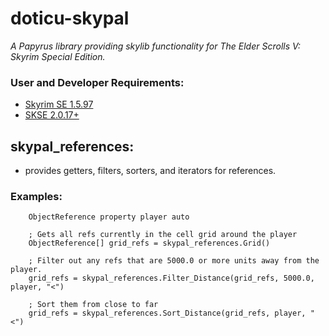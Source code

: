 # doticu-skypal
*A Papyrus library providing skylib functionality for The Elder Scrolls V: Skyrim Special Edition.*

### User and Developer Requirements:
- [Skyrim SE 1.5.97](https://store.steampowered.com/app/489830/The_Elder_Scrolls_V_Skyrim_Special_Edition/)
- [SKSE 2.0.17+](https://skse.silverlock.org/)

## skypal_references:
-  provides getters, filters, sorters, and iterators for references.

### Examples:
```Papyrus
    ObjectReference property player auto

    ; Gets all refs currently in the cell grid around the player
    ObjectReference[] grid_refs = skypal_references.Grid()

    ; Filter out any refs that are 5000.0 or more units away from the player.
    grid_refs = skypal_references.Filter_Distance(grid_refs, 5000.0, player, "<")

    ; Sort them from close to far
    grid_refs = skypal_references.Sort_Distance(grid_refs, player, "<")
```
